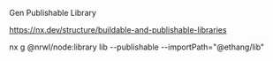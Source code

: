 Gen Publishable Library

https://nx.dev/structure/buildable-and-publishable-libraries

nx g @nrwl/node:library lib --publishable --importPath="@ethang/lib"
